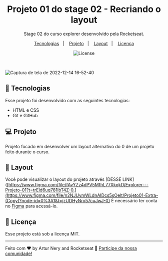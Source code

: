 <h1 align="center"> Projeto 01 do stage 02 - Recriando o layout </h1>

<p align="center">
Stage 02 do curso explorer desenvolvido pela Rocketseat.
</p>

<p align="center">
  <a href="#-tecnologias">Tecnologias</a>&nbsp;&nbsp;&nbsp;|&nbsp;&nbsp;&nbsp;
  <a href="#-projeto">Projeto</a>&nbsp;&nbsp;&nbsp;|&nbsp;&nbsp;&nbsp;
  <a href="#-layout">Layout</a>&nbsp;&nbsp;&nbsp;|&nbsp;&nbsp;&nbsp;
  <a href="#memo-licença">Licença</a>
</p>

<p align="center">
  <img alt="License" src="https://img.shields.io/static/v1?label=license&message=MIT&color=49AA26&labelColor=000000">
</p>

<br>


![Captura de tela de 2022-12-14 16-52-40](https://user-images.githubusercontent.com/105114471/207700633-df7826d5-c928-4b79-9408-bac2383857e7.png)

## 🚀 Tecnologias

Esse projeto foi desenvolvido com as seguintes tecnologias:

- HTML e CSS
- Git e GitHub

## 💻 Projeto

Projeto focado em desenvolver um layout alternativo do 0 de um projeto feito durante o curso.

## 🔖 Layout

Você pode visualizar o layout do projeto através [DESSE LINK]([https://www.figma.com/file/fAvYZz4dPV5MfhL77XkqkD/Explorer---Projeto-01?t=trEld6uq781lbT4Z-0.](https://www.figma.com/file/n2NJUvmWLdnAIDcs5sOelt/Projeto01-Extra-(Copy)?node-id=0%3A1&t=jzUDHyNro57cuJwJ-0) É necessário ter conta no [Figma](https://figma.com) para acessá-lo.

## :memo: Licença

Esse projeto está sob a licença MIT.

---

Feito com ♥ by Artur Nery and Rocketseat :wave: [Participe da nossa comunidade!](https://discord.gg/rocketseat)
